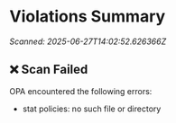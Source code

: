 # Violations Summary
_Scanned: 2025-06-27T14:02:52.626366Z_

## ❌ Scan Failed

OPA encountered the following errors:

- stat policies: no such file or directory
